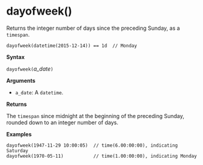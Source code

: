 # dayofweek()

Returns the integer number of days since the preceding Sunday, as a `timespan`.

    dayofweek(datetime(2015-12-14)) == 1d  // Monday


**Syntax**

`dayofweek(`*a_date*`)`

**Arguments**

* `a_date`: A `datetime`.

**Returns**

The `timespan` since midnight at the beginning of the preceding Sunday, rounded down to an integer number of days.

**Examples**

<!-- csl -->
```
dayofweek(1947-11-29 10:00:05)  // time(6.00:00:00), indicating Saturday
dayofweek(1970-05-11)           // time(1.00:00:00), indicating Monday
```
